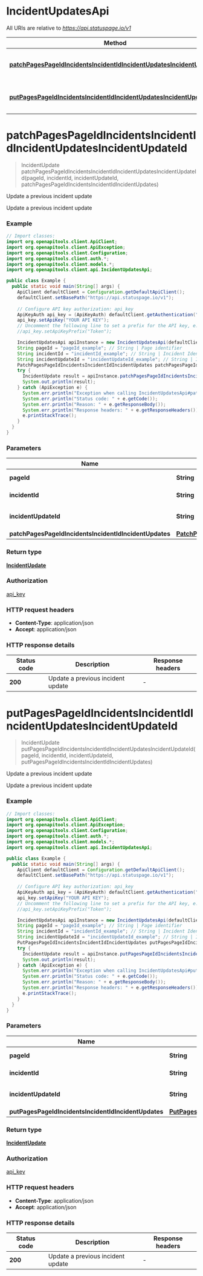 # IncidentUpdatesApi

All URIs are relative to *https://api.statuspage.io/v1*

Method | HTTP request | Description
------------- | ------------- | -------------
[**patchPagesPageIdIncidentsIncidentIdIncidentUpdatesIncidentUpdateId**](IncidentUpdatesApi.md#patchPagesPageIdIncidentsIncidentIdIncidentUpdatesIncidentUpdateId) | **PATCH** /pages/{page_id}/incidents/{incident_id}/incident_updates/{incident_update_id} | Update a previous incident update
[**putPagesPageIdIncidentsIncidentIdIncidentUpdatesIncidentUpdateId**](IncidentUpdatesApi.md#putPagesPageIdIncidentsIncidentIdIncidentUpdatesIncidentUpdateId) | **PUT** /pages/{page_id}/incidents/{incident_id}/incident_updates/{incident_update_id} | Update a previous incident update


<a name="patchPagesPageIdIncidentsIncidentIdIncidentUpdatesIncidentUpdateId"></a>
# **patchPagesPageIdIncidentsIncidentIdIncidentUpdatesIncidentUpdateId**
> IncidentUpdate patchPagesPageIdIncidentsIncidentIdIncidentUpdatesIncidentUpdateId(pageId, incidentId, incidentUpdateId, patchPagesPageIdIncidentsIncidentIdIncidentUpdates)

Update a previous incident update

Update a previous incident update

### Example
```java
// Import classes:
import org.openapitools.client.ApiClient;
import org.openapitools.client.ApiException;
import org.openapitools.client.Configuration;
import org.openapitools.client.auth.*;
import org.openapitools.client.models.*;
import org.openapitools.client.api.IncidentUpdatesApi;

public class Example {
  public static void main(String[] args) {
    ApiClient defaultClient = Configuration.getDefaultApiClient();
    defaultClient.setBasePath("https://api.statuspage.io/v1");
    
    // Configure API key authorization: api_key
    ApiKeyAuth api_key = (ApiKeyAuth) defaultClient.getAuthentication("api_key");
    api_key.setApiKey("YOUR API KEY");
    // Uncomment the following line to set a prefix for the API key, e.g. "Token" (defaults to null)
    //api_key.setApiKeyPrefix("Token");

    IncidentUpdatesApi apiInstance = new IncidentUpdatesApi(defaultClient);
    String pageId = "pageId_example"; // String | Page identifier
    String incidentId = "incidentId_example"; // String | Incident Identifier
    String incidentUpdateId = "incidentUpdateId_example"; // String | Incident Update Identifier
    PatchPagesPageIdIncidentsIncidentIdIncidentUpdates patchPagesPageIdIncidentsIncidentIdIncidentUpdates = new PatchPagesPageIdIncidentsIncidentIdIncidentUpdates(); // PatchPagesPageIdIncidentsIncidentIdIncidentUpdates | 
    try {
      IncidentUpdate result = apiInstance.patchPagesPageIdIncidentsIncidentIdIncidentUpdatesIncidentUpdateId(pageId, incidentId, incidentUpdateId, patchPagesPageIdIncidentsIncidentIdIncidentUpdates);
      System.out.println(result);
    } catch (ApiException e) {
      System.err.println("Exception when calling IncidentUpdatesApi#patchPagesPageIdIncidentsIncidentIdIncidentUpdatesIncidentUpdateId");
      System.err.println("Status code: " + e.getCode());
      System.err.println("Reason: " + e.getResponseBody());
      System.err.println("Response headers: " + e.getResponseHeaders());
      e.printStackTrace();
    }
  }
}
```

### Parameters

Name | Type | Description  | Notes
------------- | ------------- | ------------- | -------------
 **pageId** | **String**| Page identifier |
 **incidentId** | **String**| Incident Identifier |
 **incidentUpdateId** | **String**| Incident Update Identifier |
 **patchPagesPageIdIncidentsIncidentIdIncidentUpdates** | [**PatchPagesPageIdIncidentsIncidentIdIncidentUpdates**](PatchPagesPageIdIncidentsIncidentIdIncidentUpdates.md)|  |

### Return type

[**IncidentUpdate**](IncidentUpdate.md)

### Authorization

[api_key](../README.md#api_key)

### HTTP request headers

 - **Content-Type**: application/json
 - **Accept**: application/json

### HTTP response details
| Status code | Description | Response headers |
|-------------|-------------|------------------|
**200** | Update a previous incident update |  -  |

<a name="putPagesPageIdIncidentsIncidentIdIncidentUpdatesIncidentUpdateId"></a>
# **putPagesPageIdIncidentsIncidentIdIncidentUpdatesIncidentUpdateId**
> IncidentUpdate putPagesPageIdIncidentsIncidentIdIncidentUpdatesIncidentUpdateId(pageId, incidentId, incidentUpdateId, putPagesPageIdIncidentsIncidentIdIncidentUpdates)

Update a previous incident update

Update a previous incident update

### Example
```java
// Import classes:
import org.openapitools.client.ApiClient;
import org.openapitools.client.ApiException;
import org.openapitools.client.Configuration;
import org.openapitools.client.auth.*;
import org.openapitools.client.models.*;
import org.openapitools.client.api.IncidentUpdatesApi;

public class Example {
  public static void main(String[] args) {
    ApiClient defaultClient = Configuration.getDefaultApiClient();
    defaultClient.setBasePath("https://api.statuspage.io/v1");
    
    // Configure API key authorization: api_key
    ApiKeyAuth api_key = (ApiKeyAuth) defaultClient.getAuthentication("api_key");
    api_key.setApiKey("YOUR API KEY");
    // Uncomment the following line to set a prefix for the API key, e.g. "Token" (defaults to null)
    //api_key.setApiKeyPrefix("Token");

    IncidentUpdatesApi apiInstance = new IncidentUpdatesApi(defaultClient);
    String pageId = "pageId_example"; // String | Page identifier
    String incidentId = "incidentId_example"; // String | Incident Identifier
    String incidentUpdateId = "incidentUpdateId_example"; // String | Incident Update Identifier
    PutPagesPageIdIncidentsIncidentIdIncidentUpdates putPagesPageIdIncidentsIncidentIdIncidentUpdates = new PutPagesPageIdIncidentsIncidentIdIncidentUpdates(); // PutPagesPageIdIncidentsIncidentIdIncidentUpdates | 
    try {
      IncidentUpdate result = apiInstance.putPagesPageIdIncidentsIncidentIdIncidentUpdatesIncidentUpdateId(pageId, incidentId, incidentUpdateId, putPagesPageIdIncidentsIncidentIdIncidentUpdates);
      System.out.println(result);
    } catch (ApiException e) {
      System.err.println("Exception when calling IncidentUpdatesApi#putPagesPageIdIncidentsIncidentIdIncidentUpdatesIncidentUpdateId");
      System.err.println("Status code: " + e.getCode());
      System.err.println("Reason: " + e.getResponseBody());
      System.err.println("Response headers: " + e.getResponseHeaders());
      e.printStackTrace();
    }
  }
}
```

### Parameters

Name | Type | Description  | Notes
------------- | ------------- | ------------- | -------------
 **pageId** | **String**| Page identifier |
 **incidentId** | **String**| Incident Identifier |
 **incidentUpdateId** | **String**| Incident Update Identifier |
 **putPagesPageIdIncidentsIncidentIdIncidentUpdates** | [**PutPagesPageIdIncidentsIncidentIdIncidentUpdates**](PutPagesPageIdIncidentsIncidentIdIncidentUpdates.md)|  |

### Return type

[**IncidentUpdate**](IncidentUpdate.md)

### Authorization

[api_key](../README.md#api_key)

### HTTP request headers

 - **Content-Type**: application/json
 - **Accept**: application/json

### HTTP response details
| Status code | Description | Response headers |
|-------------|-------------|------------------|
**200** | Update a previous incident update |  -  |

